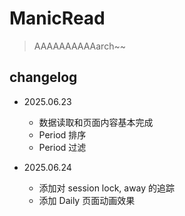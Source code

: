 # ManicRead
> AAAAAAAAAAarch~~

## changelog
- 2025.06.23
    - 数据读取和页面内容基本完成
    - Period 排序
    - Period 过滤

- 2025.06.24
    - 添加对 session lock, away 的追踪
    - 添加 Daily 页面动画效果
